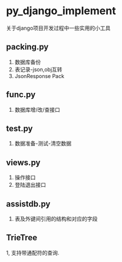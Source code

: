# py_django_implement
关于django项目开发过程中一些实用的小工具
## packing.py
1. 数据库备份
2. 表记录-json,obj互转
3. JsonResponse Pack
## func.py
1. 数据库增/改/查接口
## test.py
1. 数据准备-测试-清空数据
## views.py
1. 操作接口
2. 登陆退出接口
## assistdb.py
1. 表及外键间引用的结构和对应的字段
## TrieTree
1, 支持带通配符的查询.
